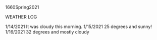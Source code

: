 1660Spring2021

WEATHER LOG

1/14/2021 It was cloudy this morning.
1/15/2021 25 degrees and sunny!
1/16/2021 32 degrees and mostly cloudy

